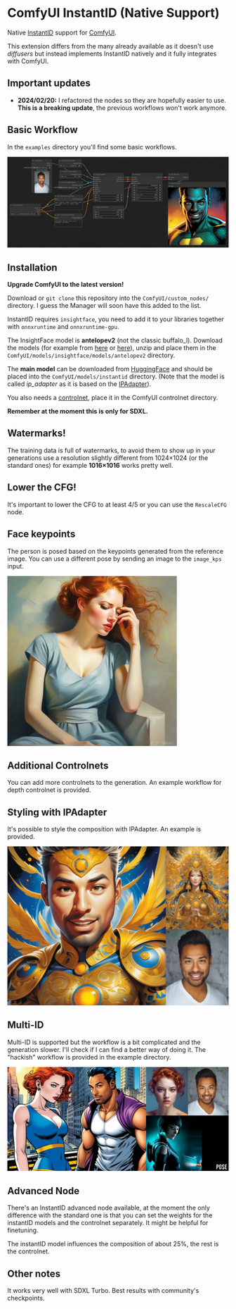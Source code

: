 # ComfyUI InstantID (Native Support)

Native [InstantID](https://github.com/InstantID/InstantID) support for [ComfyUI](https://github.com/comfyanonymous/ComfyUI).

This extension differs from the many already available as it doesn't use *diffusers* but instead implements InstantID natively and it fully integrates with ComfyUI.

## Important updates

- **2024/02/20:** I refactored the nodes so they are hopefully easier to use. **This is a breaking update**, the previous workflows won't work anymore.

## Basic Workflow

In the `examples` directory you'll find some basic workflows.

![workflow](examples/instantid_basic_workflow.jpg)

## Installation

**Upgrade ComfyUI to the latest version!**

Download or `git clone` this repository into the `ComfyUI/custom_nodes/` directory. I guess the Manager will soon have this added to the list.

InstantID requires `insightface`, you need to add it to your libraries together with `onnxruntime` and `onnxruntime-gpu`.

The InsightFace model is **antelopev2** (not the classic buffalo_l). Download the models (for example from [here](https://drive.google.com/file/d/18wEUfMNohBJ4K3Ly5wpTejPfDzp-8fI8/view?usp=sharing) or [here](https://huggingface.co/MonsterMMORPG/tools/tree/main)), unzip and place them in the `ComfyUI/models/insightface/models/antelopev2` directory.

The **main model** can be downloaded from [HuggingFace](https://huggingface.co/InstantX/InstantID/resolve/main/ip-adapter.bin?download=true) and should be placed into the `ComfyUI/models/instantid` directory. (Note that the model is called *ip_adapter* as it is based on the [IPAdapter](https://github.com/tencent-ailab/IP-Adapter)).

You also needs a [controlnet](https://huggingface.co/InstantX/InstantID/resolve/main/ControlNetModel/diffusion_pytorch_model.safetensors?download=true), place it in the ComfyUI controlnet directory.

**Remember at the moment this is only for SDXL.**

## Watermarks!

The training data is full of watermarks, to avoid them to show up in your generations use a resolution slightly different from 1024×1024 (or the standard ones) for example **1016×1016** works pretty well.

## Lower the CFG!

It's important to lower the CFG to at least 4/5 or you can use the `RescaleCFG` node.

## Face keypoints

The person is posed based on the keypoints generated from the reference image. You can use a different pose by sending an image to the `image_kps` input.

<img src="examples/daydreaming.jpg" width="386" height="386" alt="Day Dreaming" />

## Additional Controlnets

You can add more controlnets to the generation. An example workflow for depth controlnet is provided.

## Styling with IPAdapter

It's possible to style the composition with IPAdapter. An example is provided.

<img src="examples/instant_id_ipadapter.jpg" width="512" alt="IPAdapter" />

## Multi-ID

Multi-ID is supported but the workflow is a bit complicated and the generation slower. I'll check if I can find a better way of doing it. The "hackish" workflow is provided in the example directory.

<img src="examples/instantid_multi_id.jpg" width="768" alt="IPAdapter" />

## Advanced Node

There's an InstantID advanced node available, at the moment the only difference with the standard one is that you can set the weights for the instantID models and the controlnet separately. It might be helpful for finetuning.

The instantID model influences the composition of about 25%, the rest is the controlnet.

## Other notes

It works very well with SDXL Turbo. Best results with community's checkpoints.

